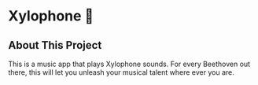 # Xylophone 🎹


## About This Project

This is a music app that plays Xylophone sounds. For every Beethoven out there, this will let you unleash your musical talent where ever you are. 
